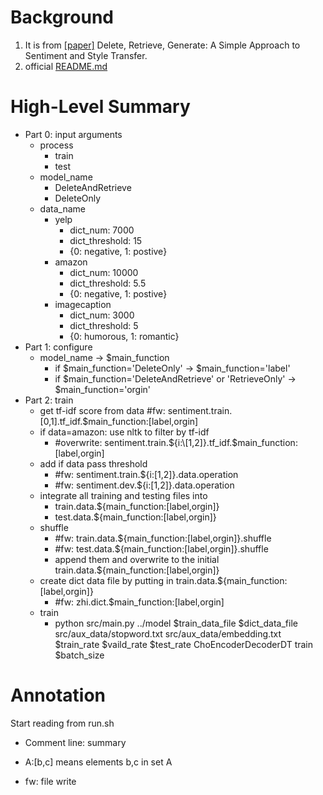 # Background
1. It is from [[paper]](https://arxiv.org/pdf/1804.06437.pdf) Delete, Retrieve, Generate: A Simple Approach to Sentiment and Style Transfer.
2. official [README.md](https://github.com/lijuncen/Sentiment-and-Style-Transfer)

# High-Level Summary

- Part 0: input arguments
  - process
    - train
    - test
  - model_name
    - DeleteAndRetrieve
    - DeleteOnly
  - data_name
    - yelp
      - dict_num: 7000
      - dict_threshold: 15
      - {0: negative, 1: postive}
    - amazon
      - dict_num: 10000
      - dict_threshold: 5.5
      - {0: negative, 1: postive}
    - imagecaption
      - dict_num: 3000
      - dict_threshold: 5
      - {0: humorous, 1: romantic}
- Part 1: configure
  - model_name -> $main_function
    - if $main_function='DeleteOnly' -> $main_function='label'
    - if $main_function='DeleteAndRetrieve' or 'RetrieveOnly' -> $main_function='orgin'
- Part 2: train 
  - get tf-idf score from data #fw: sentiment.train.\[0,1].tf_idf.$main_function:\[label,orgin]
  - if data=amazon: use nltk to filter by tf-idf 
     - #overwrite: sentiment.train.${i:\[1,2]}.tf_idf.$main_function:\[label,orgin]
  - add if data pass threshold 
    - #fw: sentiment.train.${i:\[1,2]}.data.operation
    - #fw: sentiment.dev.${i:\[1,2]}.data.operation
  - integrate all training and testing files into
    - train.data.${main_function:\[label,orgin]}
    - test.data.${main_function:\[label,orgin]}
  - shuffle
    - #fw: train.data.${main_function:\[label,orgin]}.shuffle
    - #fw: test.data.${main_function:\[label,orgin]}.shuffle
    - append them and overwrite to the initial train.data.${main_function:\[label,orgin]}
   - create dict data file by putting in train.data.${main_function:\[label,orgin]}
     - #fw: zhi.dict.$main_function:\[label,orgin]
  - train
    - python src/main.py ../model $train_data_file $dict_data_file src/aux_data/stopword.txt src/aux_data/embedding.txt $train_rate $vaild_rate $test_rate ChoEncoderDecoderDT train $batch_size
    

# Annotation
Start reading from run.sh

- Comment line: summary
  
- A:\[b,c] means elements b,c in set A
  
- fw: file write

